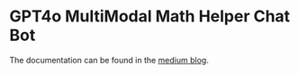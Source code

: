 
# GPT4o MultiModal Math Helper Chat Bot

The documentation can be found in the [medium blog](https://medium.com/@Stan_DS/testing-gpt-4o-creating-a-multi-modal-math-helper-chatbot-with-handwriting-inputs-6f38bc2de268).


